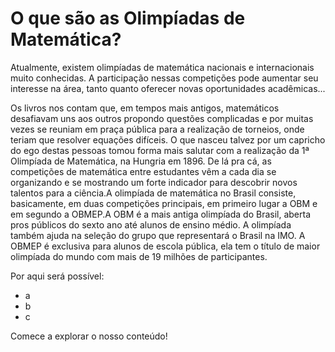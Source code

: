# O que são as Olimpíadas de Matemática?

Atualmente, existem olimpíadas de matemática nacionais e internacionais muito conhecidas. A participação nessas competições pode aumentar seu interesse na área, tanto quanto oferecer novas oportunidades acadêmicas...

Os livros nos contam que, em tempos mais antigos, matemáticos desafiavam uns aos outros propondo questões complicadas e por muitas vezes se reuniam em praça pública  para a realização de torneios, onde teriam que resolver equações difíceis. O que nasceu talvez por um capricho do ego destas pessoas tomou forma mais salutar com a realização da 1ª Olimpíada de Matemática, na Hungria em 1896. De lá pra cá, as competições de matemática entre estudantes vêm a cada dia se organizando e se mostrando um forte indicador para descobrir novos talentos para a ciência.A olimpíada  de matemática no Brasil consiste, basicamente, em duas competições principais, em primeiro lugar a OBM e em segundo a OBMEP.A OBM é a mais antiga olimpíada do Brasil, aberta pros públicos do sexto ano até alunos de ensino médio. A olimpíada também ajuda na  seleção do grupo que representará o Brasil na IMO.
A OBMEP é exclusiva para alunos de escola pública, ela tem o título de maior olimpíada do mundo com mais de 19 milhões de participantes.

Por aqui será possível:

- a
- b
- c

Comece a explorar o nosso conteúdo!
